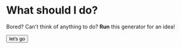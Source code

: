 # What should I do?
Bored?
Can't think of anything to do? 
**Run** this generator for an idea!

<html>

<button onclick="myTask(whattodo.txt)">let's go</button>

<script>
  
function myTask(file) {
var text = file.toString();
text = text.split("\n");
alert(text[0]);
}
</script>
    
</html>
  
